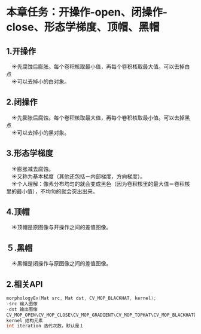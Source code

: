 # **本章任务：开操作-open、闭操作-close、形态学梯度、顶帽、黑帽**  
## **1.开操作**  
&emsp;&#9728;先腐蚀后膨胀。每个卷积核取最小值，再每个卷积核取最大值。可以去掉白点  
&emsp;&#9728;可以去掉小的白对象。  
## **2.闭操作**  
&emsp;&#9728;先膨胀后腐蚀。每个卷积核取最大值，再每个卷积核取最小值。可以去掉黑点  
&emsp;&#9728;可以去掉小的黑对象。 
## **3.形态学梯度**  
&emsp;&#9728;膨胀减去腐蚀。  
&emsp;&#9728;又称为基本梯度（其他还包括－内部梯度，方向梯度）。  
&emsp;&#9728;个人理解：像素分布均匀的就会变成黑色（因为卷积核里的最大值＝卷积核里的最小值），不均匀的就会突出出来。  
## **4.顶帽**  
&emsp;&#9728;顶帽是原图像与开操作之间的差值图像。  
## **５.黑帽**  
&emsp;&#9728;黑帽是闭操作与原图像之间的差值图像。  

## **2.相关API**  
```c++
morphologyEx(Mat src, Mat dst, CV_MOP_BLACKHAT, kernel);
-src 输入图像
-dst 输出图像
CV_MOP_OPEN\CV_MOP_CLOSE\CV_MOP_GRADIENT\CV_MOP_TOPHAT\CV_MOP_BLACKHAT操作类型
kernel 结构元素
int iteration 迭代次数，默认是１
```
